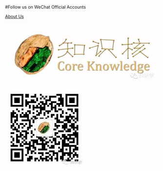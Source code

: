 #Follow us on WeChat Official Accounts


[About Us](https://mp.weixin.qq.com/s?__biz=MzIyMDI1MTI2NA==&mid=402457734&idx=3&sn=77147686d97ef94bd5bc61ff8c01404b&mpshare=1&scene=1&srcid=1127uBoDRG2MIaEITV5sjIrj&pass_ticket=DS0Sddbqhyyu5kLgGjttllm61XW8lGqzhcuCsMLgkdJVQmCTUoiNHZPcZugOD%2FuW#rd)

![logo](https://github.com/coreknowledge2016/About-CoreKnowledge/blob/master/img/logo)

![qr_code](https://github.com/coreknowledge2016/About-CoreKnowledge/blob/master/img/QR_code)